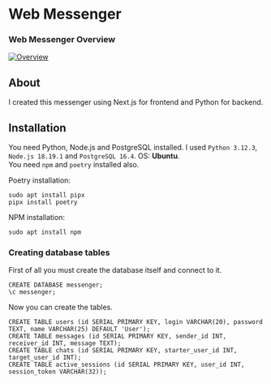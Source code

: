 # Web Messenger

### Web Messenger Overview
[![Overview](https://img.youtube.com/vi/4cagPevfH8w/0.jpg)](https://youtu.be/4cagPevfH8w)

## About
I created this messenger using Next.js for frontend and Python for backend.

## Installation
You need Python, Node.js and PostgreSQL installed. I used `Python 3.12.3`, `Node.js 18.19.1` and `PostgreSQL 16.4`. OS: **Ubuntu**.<br>
You need `npm` and `poetry` installed also.

Poetry installation:
```
sudo apt install pipx
pipx install poetry
```
NPM installation:
```
sudo apt install npm
```

### Creating database tables
First of all you must create the database itself and connect to it.
```
CREATE DATABASE messenger;
\c messenger;
```
Now you can create the tables.
```
CREATE TABLE users (id SERIAL PRIMARY KEY, login VARCHAR(20), password TEXT, name VARCHAR(25) DEFAULT 'User');
CREATE TABLE messages (id SERIAL PRIMARY KEY, sender_id INT, receiver_id INT, message TEXT);
CREATE TABLE chats (id SERIAL PRIMARY KEY, starter_user_id INT, target_user_id INT);
CREATE TABLE active_sessions (id SERIAL PRIMARY KEY, user_id INT, session_token VARCHAR(32));
```
